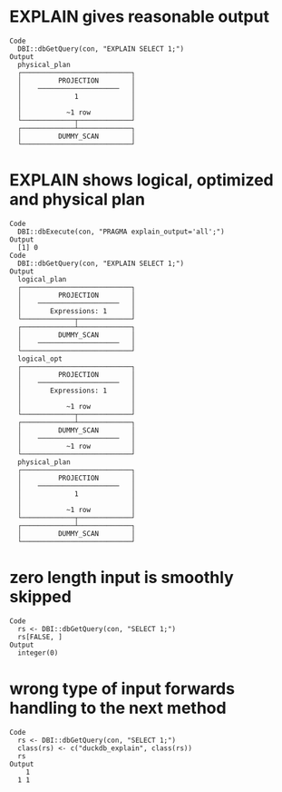 # EXPLAIN gives reasonable output

    Code
      DBI::dbGetQuery(con, "EXPLAIN SELECT 1;")
    Output
      physical_plan
      ┌───────────────────────────┐
      │         PROJECTION        │
      │    ────────────────────   │
      │             1             │
      │                           │
      │           ~1 row          │
      └─────────────┬─────────────┘
      ┌─────────────┴─────────────┐
      │         DUMMY_SCAN        │
      └───────────────────────────┘

# EXPLAIN shows logical, optimized and physical plan

    Code
      DBI::dbExecute(con, "PRAGMA explain_output='all';")
    Output
      [1] 0
    Code
      DBI::dbGetQuery(con, "EXPLAIN SELECT 1;")
    Output
      logical_plan
      ┌───────────────────────────┐
      │         PROJECTION        │
      │    ────────────────────   │
      │       Expressions: 1      │
      └─────────────┬─────────────┘
      ┌─────────────┴─────────────┐
      │         DUMMY_SCAN        │
      │    ────────────────────   │
      └───────────────────────────┘
      logical_opt
      ┌───────────────────────────┐
      │         PROJECTION        │
      │    ────────────────────   │
      │       Expressions: 1      │
      │                           │
      │           ~1 row          │
      └─────────────┬─────────────┘
      ┌─────────────┴─────────────┐
      │         DUMMY_SCAN        │
      │    ────────────────────   │
      │           ~1 row          │
      └───────────────────────────┘
      physical_plan
      ┌───────────────────────────┐
      │         PROJECTION        │
      │    ────────────────────   │
      │             1             │
      │                           │
      │           ~1 row          │
      └─────────────┬─────────────┘
      ┌─────────────┴─────────────┐
      │         DUMMY_SCAN        │
      └───────────────────────────┘

# zero length input is smoothly skipped

    Code
      rs <- DBI::dbGetQuery(con, "SELECT 1;")
      rs[FALSE, ]
    Output
      integer(0)

# wrong type of input forwards handling to the next method

    Code
      rs <- DBI::dbGetQuery(con, "SELECT 1;")
      class(rs) <- c("duckdb_explain", class(rs))
      rs
    Output
        1
      1 1
      

